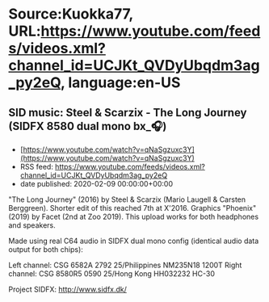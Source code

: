 # Source:Kuokka77, URL:https://www.youtube.com/feeds/videos.xml?channel_id=UCJKt_QVDyUbqdm3ag_py2eQ, language:en-US

## SID music: Steel & Scarzix - The Long Journey (SIDFX 8580 dual mono bx_🎧)
 - [https://www.youtube.com/watch?v=qNaSgzuxc3Y](https://www.youtube.com/watch?v=qNaSgzuxc3Y)
 - RSS feed: https://www.youtube.com/feeds/videos.xml?channel_id=UCJKt_QVDyUbqdm3ag_py2eQ
 - date published: 2020-02-09 00:00:00+00:00

"The Long Journey" (2016) by Steel & Scarzix (Mario Laugell & Carsten Berggreen). Shorter edit of this reached 7th at X'2016. Graphics "Phoenix" (2019) by Facet (2nd at Zoo 2019). This upload works for both headphones and speakers.

Made using real C64 audio in SIDFX dual mono config (identical audio data output for both chips):

Left channel: CSG 6582A 2792 25/Philippines NM235N18 1200T
Right channel: CSG 8580R5 0590 25/Hong Kong HH032232 HC-30

Project SIDFX:
http://www.sidfx.dk/

